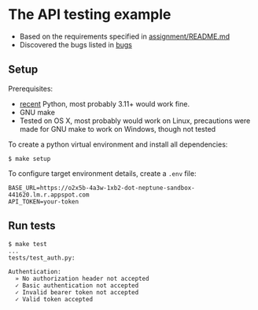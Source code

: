 # The API testing example

* Based on the requirements specified in [assignment/README.md](assignment/README.md)
* Discovered the bugs listed in [bugs](bugs)

## Setup
Prerequisites: 
* [recent](https://devguide.python.org/versions/) Python, most probably 3.11+ would work fine.
* GNU make
* Tested on OS X, most probably would work on Linux, precautions were made for GNU make to work on Windows, though not tested

To create a python virtual environment and install all dependencies:
```shell
$ make setup
```

To configure target environment details, create a `.env` file:
```shell
BASE_URL=https://o2x5b-4a3w-1xb2-dot-neptune-sandbox-441620.lm.r.appspot.com
API_TOKEN=your-token
```

## Run tests

```shell
$ make test
...
tests/test_auth.py:

Authentication:
  » No authorization header not accepted
  ✓ Basic authentication not accepted
  ✓ Invalid bearer token not accepted
  ✓ Valid token accepted
```
